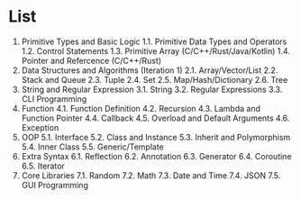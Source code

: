 # List

 1. Primitive Types and Basic Logic
   1.1. Primitive Data Types and Operators
   1.2. Control Statements
   1.3. Primitive Array (C/C++/Rust/Java/Kotlin)
   1.4. Pointer and Refercence (C/C++/Rust)
  2. Data Structures and Algorithms (Iteration 1)
   2.1. Array/Vector/List
   2.2. Stack and Queue
   2.3. Tuple
   2.4. Set
   2.5. Map/Hash/Dictionary
   2.6. Tree
  3. String and Regular Expression
   3.1. String
   3.2. Regular Expressions
   3.3. CLI Programming
  4. Function
   4.1. Function Definition
   4.2. Recursion
   4.3. Lambda and Function Pointer
   4.4. Callback
   4.5. Overload and Default Arguments
   4.6. Exception
  5. OOP
   5.1. Interface
   5.2. Class and Instance
   5.3. Inherit and Polymorphism
   5.4. Inner Class
   5.5. Generic/Template
  6. Extra Syntax
   6.1. Reflection
   6.2. Annotation
   6.3. Generator
   6.4. Coroutine
   6.5. Iterator
  7. Core Libraries
   7.1. Random
   7.2. Math
   7.3. Date and Time
   7.4. JSON
   7.5. GUI Programming
